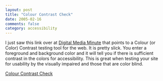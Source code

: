 ```yaml
---
layout: post
title: "Colour Contrast Check"
date: 2005-02-16
comments: false
category: accessibility
---
```

I just saw this link over at [Digital Media
Minute](http://www.digitalmediaminute.com/) that points to a Colour (or Color)
Contrast testing tool for the web. It is pretty slick. You enter a foreground
and background color and it will tell you if there is sufficient contrast in
the colors for accessibility. This is great when testing your site for
usability by the visually impaired and those that are color blind.  

[Colour Contrast
Check](http://www.snook.ca/technical/colour_contrast/colour.html)
